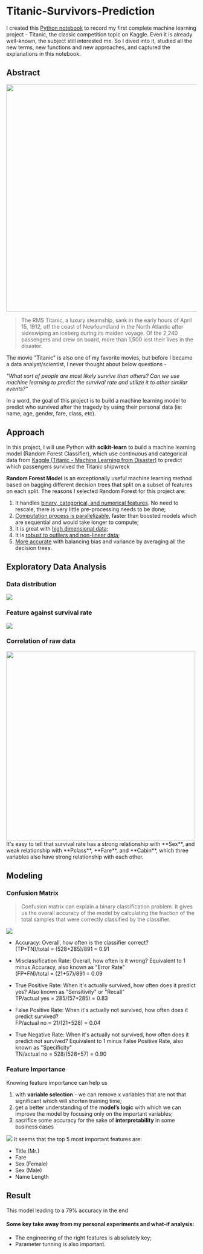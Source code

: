 # Titanic-Survivors-Prediction
I created this [Python notebook](Titanic.ipynb) to record my first complete machine learning project - Titanic, the classic competition topic on Kaggle. Even it is already well-known, the subject still interested me. So I dived into it, studied all the new terms, new functions and new approaches, and captured the explanations in this notebook.

## Abstract
<img src="https://static.timesofisrael.com/atlantajewishtimes/uploads/2022/03/DT6RD9.jpg" width="600">

> The RMS Titanic, a luxury steamship, sank in the early hours of April 15, 1912, off the coast of Newfoundland in the North Atlantic after sideswiping an iceberg during its maiden voyage. Of the 2,240 passengers and crew on board, more than 1,500 lost their lives in the disaster.

The movie "Titanic" is also one of my favorite movies, but before I became a data analyst/scientist, I never thought about below questions - 

*"What sort of people are most likely survive than others? Can we use machine learning to predict the survival rate and utilize it to other similar events?"*

In a word, the goal of this project is to build a machine learning model to predict who survived after the tragedy by using their personal data (ie: name, age, gender, fare, class, etc).

## Approach
In this project, I will use Python with **scikit-learn** to build a machine learning model (Random Forest Classifier), which use continuous and categorical data from [Kaggle (Titanic - Machine Learning from Disaster)](https://www.kaggle.com/competitions/titanic) to predict which passengers survived the Titanic shipwreck

**Random Forest Model** is an exceptionally useful machine learning method based on bagging different decision trees that split on a subset of features on each split.
The reasons I selected Random Forest for this project are:

1. It handles <ins>binary, categorical, and numerical features</ins>. No need to rescale, there is very little pre-processing needs to be done;
2. <ins>Computation process is parallelizable</ins>, faster than boosted models which are sequential and would take longer to compute;
3. It is great with <ins>high dimensional data</ins>;
4. It is <ins>robust to outliers and non-linear data</ins>;
5. <ins>More accurate</ins> with balancing bias and variance by averaging all the decision trees.


## Exploratory Data Analysis

### Data distribution
<img src="graphs/data distribution-all.png">


### Feature against survival rate
<img src="graphs/features against survival rate.png">

### Correlation of raw data
<img src="graphs/correlation of raw data.png" width="500">
It's easy to tell that survival rate has a strong relationship with **Sex**, and weak relationship with **Pclass**, **Fare**, and **Cabin**, which three variables also have strong relationship with each other.


## Modeling

### Confusion Matrix
>Confusion matrix can explain a binary classification problem. It gives us the overall accuracy of the model by calculating the fraction of the total samples that were correctly classified by the classifier.  
<img src="graphs/confusion matrix.png">

- Accuracy: Overall, how often is the classifier correct?  
(TP+TN)/total = (528+285)/891 = 0.91

- Misclassification Rate: Overall, how often is it wrong? Equivalent to 1 minus Accuracy, also known as "Error Rate"  
(FP+FN)/total = (21+57)/891 = 0.09

- True Positive Rate: When it's actually survived, how often does it predict yes? Also known as "Sensitivity" or "Recall"  
TP/actual yes = 285/(57+285) = 0.83

- False Positive Rate: When it's actually not survived, how often does it predict survived?  
FP/actual no = 21/(21+528) = 0.04

- True Negative Rate: When it's actually not survived, how often does it predict not survived? Equivalent to 1 minus False Positive Rate, also known as "Specificity"  
TN/actual no = 528/(528+57) = 0.90


### Feature Importance
Knowing feature importance can help us

1. with **variable selection** - we can remove x variables that are not that significant which will shorten training time;
2. get a better understanding of the **model’s logic** with which we can improve the model by focusing only on the important variables;
3. sacrifice some accuracy for the sake of **interpretability** in some business cases

<img src="graphs/feature importance.png">
It seems that the top 5 most important features are:

- Title (Mr.)
- Fare
- Sex (Female)
- Sex (Male)
- Name Length

## Result
This model leading to a 79% accuracy in the end 

#### Some key take away from my personal experiments and what-if analysis:

- The engineering of the right features is absolutely key;
- Parameter tunning is also important.
